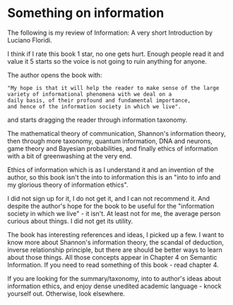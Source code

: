 # Something on information

The following is my review of Information: A very short Introduction by Luciano Floridi.


I think if I rate this book 1 star, no one gets hurt. Enough people read it and value it 5 starts so the voice is not going to ruin anything for anyone.

The author opens the book with: 
```
"My hope is that it will help the reader to make sense of the large
variety of informational phenomena with we deal on a
daily basis, of their profound and fundamental importance,
and hence of the information society in which we live".
```
and starts dragging the reader through information taxonomy. 

The mathematical theory of communication, Shannon's information theory, then through more taxonomy, quantum information, DNA and neurons, game theory and Bayesian probabilities, and finally ethics of information with a bit of greenwashing at the very end. 

Ethics of information which is as I understand it and an invention of the author, so this book isn't the into to information this is an "into to info and my glorious theory of information ethics". 

I did not sign up for it, I do not get it, and I can not recommend it. And despite the author's hope for the book to be useful for the "information society in which we live" - it isn't. At least not for me, the average person curious about things. I did not get its utility. 

The book has interesting references and ideas, I picked up a few. I want to know more about Shannon's information theory, the scandal of deduction, inverse relationship principle, but there are should be better ways to learn about those things. All those concepts appear in Chapter 4 on Semantic Information. If you need to read something of this book - read chapter 4.

If you are looking for the summary/taxonomy, into to author's ideas about information ethics, and enjoy dense unedited academic language - knock yourself out. Otherwise, look elsewhere.
